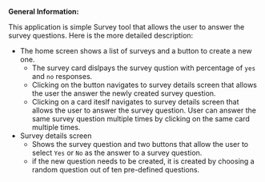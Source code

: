 **General Information:**

This application is simple Survey tool that allows the user to answer the survey questions. Here is the more detailed description:
- The home screen shows a list of surveys and a button to create a new one.
  - The survey card dislpays the survey qustion with percentage of `yes` and `no` responses.
  - Clicking on the button navigates to survey details screen that allows the user the answer the newly created survey question.
  - Clicking on a card iteslf navigates to survey details screen that allows the user to answer the survey question. User can answer the same survey question multiple times by clicking on the same card multiple times.
- Survey details screen
  - Shows the survey question and two buttons that allow the user to select `Yes` or `No` as the answer to a survey question.
  - if the new question needs to be created, it is created by choosing a random question out of ten pre-defined questions.
